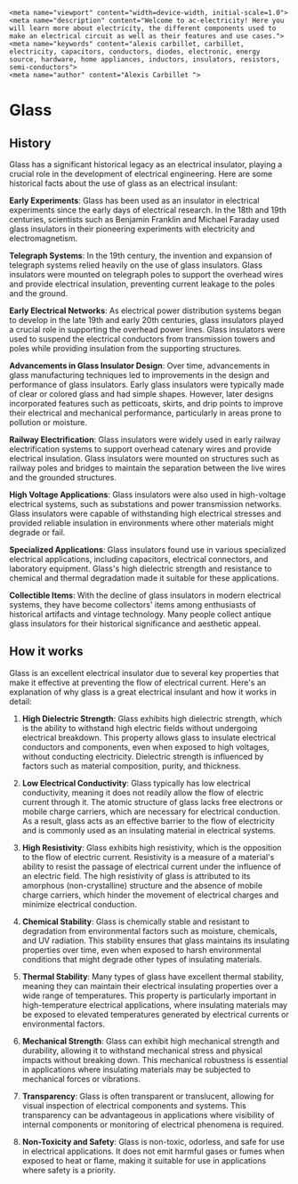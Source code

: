     <meta name="viewport" content="width=device-width, initial-scale=1.0">
    <meta name="description" content="Welcome to ac-electricity! Here you will learn more about electricity, the different components used to make an electrical circuit as well as their features and use cases.">
    <meta name="keywords" content="alexis carbillet, carbillet, electricity, capacitors, conductors, diodes, electronic, energy source, hardware, home appliances, inductors, insulators, resistors, semi-conductors">
    <meta name="author" content="Alexis Carbillet ">
</head>

# Glass

## History

Glass has a significant historical legacy as an electrical insulator, playing a crucial role in the development of electrical engineering. Here are some historical facts about the use of glass as an electrical insulant:

**Early Experiments**: Glass has been used as an insulator in electrical experiments since the early days of electrical research. In the 18th and 19th centuries, scientists such as Benjamin Franklin and Michael Faraday used glass insulators in their pioneering experiments with electricity and electromagnetism.

**Telegraph Systems**: In the 19th century, the invention and expansion of telegraph systems relied heavily on the use of glass insulators. Glass insulators were mounted on telegraph poles to support the overhead wires and provide electrical insulation, preventing current leakage to the poles and the ground.

**Early Electrical Networks**: As electrical power distribution systems began to develop in the late 19th and early 20th centuries, glass insulators played a crucial role in supporting the overhead power lines. Glass insulators were used to suspend the electrical conductors from transmission towers and poles while providing insulation from the supporting structures.

**Advancements in Glass Insulator Design**: Over time, advancements in glass manufacturing techniques led to improvements in the design and performance of glass insulators. Early glass insulators were typically made of clear or colored glass and had simple shapes. However, later designs incorporated features such as petticoats, skirts, and drip points to improve their electrical and mechanical performance, particularly in areas prone to pollution or moisture.

**Railway Electrification**: Glass insulators were widely used in early railway electrification systems to support overhead catenary wires and provide electrical insulation. Glass insulators were mounted on structures such as railway poles and bridges to maintain the separation between the live wires and the grounded structures.

**High Voltage Applications**: Glass insulators were also used in high-voltage electrical systems, such as substations and power transmission networks. Glass insulators were capable of withstanding high electrical stresses and provided reliable insulation in environments where other materials might degrade or fail.

**Specialized Applications**: Glass insulators found use in various specialized electrical applications, including capacitors, electrical connectors, and laboratory equipment. Glass's high dielectric strength and resistance to chemical and thermal degradation made it suitable for these applications.

**Collectible Items**: With the decline of glass insulators in modern electrical systems, they have become collectors' items among enthusiasts of historical artifacts and vintage technology. Many people collect antique glass insulators for their historical significance and aesthetic appeal.

## How it works

Glass is an excellent electrical insulator due to several key properties that make it effective at preventing the flow of electrical current. Here's an explanation of why glass is a great electrical insulant and how it works in detail:

1. **High Dielectric Strength**: Glass exhibits high dielectric strength, which is the ability to withstand high electric fields without undergoing electrical breakdown. This property allows glass to insulate electrical conductors and components, even when exposed to high voltages, without conducting electricity. Dielectric strength is influenced by factors such as material composition, purity, and thickness.

2. **Low Electrical Conductivity**: Glass typically has low electrical conductivity, meaning it does not readily allow the flow of electric current through it. The atomic structure of glass lacks free electrons or mobile charge carriers, which are necessary for electrical conduction. As a result, glass acts as an effective barrier to the flow of electricity and is commonly used as an insulating material in electrical systems.

3. **High Resistivity**: Glass exhibits high resistivity, which is the opposition to the flow of electric current. Resistivity is a measure of a material's ability to resist the passage of electrical current under the influence of an electric field. The high resistivity of glass is attributed to its amorphous (non-crystalline) structure and the absence of mobile charge carriers, which hinder the movement of electrical charges and minimize electrical conduction.

4. **Chemical Stability**: Glass is chemically stable and resistant to degradation from environmental factors such as moisture, chemicals, and UV radiation. This stability ensures that glass maintains its insulating properties over time, even when exposed to harsh environmental conditions that might degrade other types of insulating materials.

5. **Thermal Stability**: Many types of glass have excellent thermal stability, meaning they can maintain their electrical insulating properties over a wide range of temperatures. This property is particularly important in high-temperature electrical applications, where insulating materials may be exposed to elevated temperatures generated by electrical currents or environmental factors.

6. **Mechanical Strength**: Glass can exhibit high mechanical strength and durability, allowing it to withstand mechanical stress and physical impacts without breaking down. This mechanical robustness is essential in applications where insulating materials may be subjected to mechanical forces or vibrations.

7. **Transparency**: Glass is often transparent or translucent, allowing for visual inspection of electrical components and systems. This transparency can be advantageous in applications where visibility of internal components or monitoring of electrical phenomena is required.

8. **Non-Toxicity and Safety**: Glass is non-toxic, odorless, and safe for use in electrical applications. It does not emit harmful gases or fumes when exposed to heat or flame, making it suitable for use in applications where safety is a priority.
